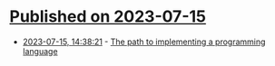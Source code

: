 # [Published on 2023-07-15](index.md)

* [2023-07-15, 14:38:21](https://lobste.rs/s/nv6o5y/path_implementing_programming_language) - [The path to implementing a programming language](https://rainingcomputers.blog/dist/the_path_to_implementing_a_programming_language.md)
